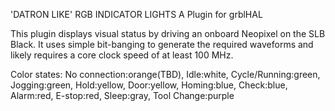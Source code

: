 'DATRON LIKE' RGB INDICATOR LIGHTS
A Plugin for grblHAL

This plugin displays visual status by driving an onboard Neopixel on the SLB Black.  It uses simple bit-banging to generate the required waveforms and likely requires a core clock speed of at least 100 MHz.

Color states:
No connection:orange(TBD), Idle:white, Cycle/Running:green, Jogging:green, Hold:yellow,  Door:yellow, Homing:blue, Check:blue, Alarm:red, E-stop:red, Sleep:gray, Tool Change:purple
